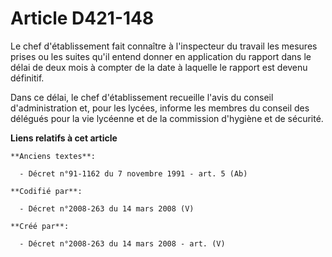 # Article D421-148

Le chef d'établissement fait connaître à l'inspecteur du travail les mesures prises ou les suites qu'il entend donner en
application du rapport dans le délai de deux mois à compter de la date à laquelle le rapport est devenu définitif.

Dans ce délai, le chef d'établissement recueille l'avis du conseil d'administration et, pour les lycées, informe les membres
du conseil des délégués pour la vie lycéenne et de la commission d'hygiène et de sécurité.

**Liens relatifs à cet article**

	**Anciens textes**:

	  - Décret n°91-1162 du 7 novembre 1991 - art. 5 (Ab)

	**Codifié par**:

	  - Décret n°2008-263 du 14 mars 2008 (V)

	**Créé par**:

	  - Décret n°2008-263 du 14 mars 2008 - art. (V)
